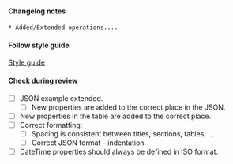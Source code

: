 #### Changelog notes 

```
* Added/Extended operations....
```

#### Follow style guide

[Style guide](https://app.getguru.com/card/c98GRexi/Style-Guide-for-Mews-Open-API-Documentation)

#### Check during review

- [ ] JSON example extended.
  - [ ] New properties are added to the correct place in the JSON.
- [ ] New properties in the table are added to the correct place.
- [ ] Correct formatting:
  - [ ] Spacing is consistent between titles, sections, tables, ...
  - [ ] Correct JSON format - indentation.
- [ ] DateTime properties should always be defined in ISO format.
